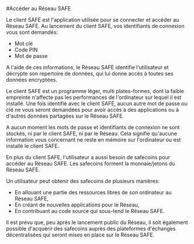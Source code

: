 #Accéder au Réseau SAFE

Le client SAFE est l'application utilisée pour se connecter et accéder au Réseau SAFE. Au lancement du client SAFE, vos identifiants de connexion vous sont demandés:

* Mot clé
* Code PIN
* Mot de passe

A l'aide de ces informations, le Réseau SAFE identifie l'utilisateur et décrypte son repertoire de données, qui lui donne accès à toutes ses données encryptées.

Le client SAFE est un programme léger, multi plates-formes, dont la faible empreinte n'affecte pas les performances de l'ordinateur sur lequel il est installé. Une fois identifié avec le client SAFE, aucun autre mot de passe ou clé ne vous seront demandées pour avoir accès à des applications ou à d'autres données partagées sur le Réseau SAFE.

A aucun moment les mots de passe et identifiants de connexion ne sont stockés, ni par le client SAFE, ni par le Réseau. Cela signifie qu'aucune information vous concernant ne reste en mémoire sur l'ordinateur ou est installé le client SAFE.

En plus du client SAFE, l'utilisateur a aussi besoin de safecoins pour accéder au Réseau SAFE. Les safecoins forment la monnaie/jetons du Réseau SAFE.

Un utilisateur peut obtenir des safecoins de plusieurs manières:

* En allouant une partie des ressources libres de son ordinateur au Réseau SAFE,
* En créant de nouvelles applications pour le Réseau,
* En contribuant au code source qui sous-tend le Réseau SAFE.

Il est prévu que, peu après le lancement public du Réseau, il soit également possible d'acquérir des safecoins auprès des plateformes d'échanges décentralisées qui seront mises en place sur le Réseau SAFE.
